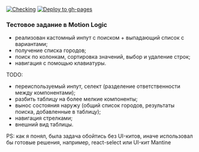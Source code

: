 [![Checking](https://github.com/StepanovKirill/motion-logic-test/actions/workflows/checking.yml/badge.svg)](https://github.com/StepanovKirill/motion-logic-test/actions/workflows/checking.yml) [![Deploy to gh-pages](https://github.com/StepanovKirill/motion-logic-test/actions/workflows/deploy-to-gh-pages.yml/badge.svg)](https://github.com/StepanovKirill/motion-logic-test/actions/workflows/deploy-to-gh-pages.yml)

### Тестовое задание в Motion Logic

- реализован кастомный инпут с поиском + выпадающий список с вариантами;
- получение списка городов;
- поиск по колонкам, сортировка значений, выбор и удаление строк;
- навигация с помощью клавиатуры.

TODO:
- переиспользуемый инпут, селект (разделение ответственности между компонентами);
- разбить таблицу на более мелкие компоненты;
- вынос состояния наружу (общий список городов, результаты поиска, добавленные в таблицу);
- навигация стрелками;
- внешний вид таблицы.

PS: как я понял, была задача обойтись без UI-китов, иначе использовал бы готовые решения, например, react-select или UI-кит Mantine
